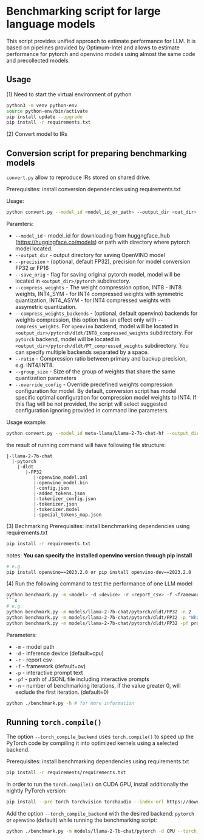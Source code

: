 # Benchmarking script for large language models

This script provides unified approach to estimate performance for LLM. It is based on pipelines provided by Optimum-Intel and allows to estimate performance for pytorch and openvino models using almost the same code and precollected models.

## Usage
(1) Need to start the virtual environment of python
``` bash
python3 -m venv python-env
source python-env/bin/activate
pip install update --upgrade
pip install -r requirements.txt
```
(2) Convert model to IRs
## Conversion script for preparing benchmarking models

`convert.py` allow to reproduce IRs stored on shared drive.

Prerequisites:
install conversion dependencies using requirements.txt

Usage:

```bash
python convert.py --model_id <model_id_or_path> --output_dir <out_dir>
```

Paramters:
* `--model_id` - model_id for downloading from huggngface_hub (https://huggingface.co/models) or path with directory where pytorch model located.
* `--output_dir` - output directory for saving OpenVINO model
* `--precision` - (optional, default FP32), precision for model conversion FP32 or FP16
* `--save_orig` - flag for saving original pytorch model, model will be located in `<output_dir>/pytorch` subdirectory.
* `--compress_weights` - The weight compression option, INT8 - INT8 weights, INT4_SYM - for INT4 compressed weights with symmetric quantization, INT4_ASYM - for INT4 compressed weights with assymetric quantization.
* `--compress_weights_backends` - (optional, default openvino) backends for weights compression, this option has an effect only with `--compress_weights`. For `openvino` backend, model will be located in `<output_dir>/pytorch/dldt/INT8_compressed_weights` subdirectory. For `pytorch` backend, model will be located in `<output_dir>/pytorch/dldt/PT_compressed_weights` subdirectory. You can specify multiple backends separated by a space.
* `--ratio` - Compression ratio between primary and backup precision, e.g. INT4/INT8.
* `--group_size` - Size of the group of weights that share the same quantization parameters
* `--override_config` - Override predefined weights compression configuration for model. By default, conversion script has model specific optimal configuration for compression model weights to INT4. If this flag will be not provided, the script will select suggested configuration ignoring provided in command line parameters.

Usage example:
```bash
python convert.py --model_id meta-llama/Llama-2-7b-chat-hf --output_dir models/llama-2-7b-chat
```

the result of running command will have following file structure:

    |-llama-2-7b-chat
      |-pytorch
        |-dldt
           |-FP32
              |-openvino_model.xml
              |-openvino_model.bin
              |-config.json
              |-added_tokens.json
              |-tokenizer_config.json
              |-tokenizer.json
              |-tokenizer.model
              |-special_tokens_map.json

(3) Bechmarking
Prerequisites:
install benchmarking dependencies using requirements.txt

``` bash
pip install -r requirements.txt
```
notes: **You can specify the installed openvino version through pip install**
``` bash
# e.g. 
pip install openvino==2023.2.0 or pip install openvino-dev==2023.2.0
```

(4) Run the following command to test the performance of one LLM model
``` bash
python benchmark.py -m <model> -d <device> -r <report_csv> -f <framework> -p <prompt text> -n <num_iters>
```x
# e.g.
python benchmark.py -m models/llama-2-7b-chat/pytorch/dldt/FP32 -n 2
python benchmark.py -m models/llama-2-7b-chat/pytorch/dldt/FP32 -p "What is openvino?" -n 2
python benchmark.py -m models/llama-2-7b-chat/pytorch/dldt/FP32 -pf prompts/llama-2-7b-chat_l.jsonl -n 2
```
Parameters:
* `-m` - model path
* `-d` - inference device (default=cpu)
* `-r` - report csv
* `-f` - framework (default=ov)
* `-p` - interactive prompt text
* `-pf` - path of JSONL file including interactive prompts
* `-n` - number of benchmarking iterations, if the value greater 0, will exclude the first iteration. (default=0)

``` bash
python ./benchmark.py -h # for more information
```

## Running `torch.compile()`

The option `--torch_compile_backend` uses `torch.compile()` to speed up the PyTorch code by compiling it into optimized kernels using a selected backend.

Prerequisites: install benchmarking dependencies using requirements.txt

``` bash
pip install -r requirements/requirements.txt
```

In order to run the `torch.compile()` on CUDA GPU, install additionally the nightly PyTorch version:

```bash
pip install --pre torch torchvision torchaudio --index-url https://download.pytorch.org/whl/nightly/cu118
```

Add the option `--torch_compile_backend` with the desired backend: `pytorch` or `openvino` (default) while running the benchmarking script:

```bash
python ./benchmark.py -m models/llama-2-7b-chat/pytorch -d CPU --torch_compile_backend openvino
```
